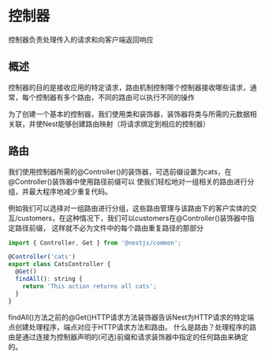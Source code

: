 # 控制器
控制器负责处理传入的请求和向客户端返回响应
## 概述
控制器的目的是接收应用的特定请求，路由机制控制哪个控制器接收哪些请求，通常，每个控制器有多个路由，不同的路由可以执行不同的操作

为了创建一个基本的控制器，我们使用类和装饰器，装饰器将类与所需的元数据相关联，并使Nest能够创建路由映射（将请求绑定到相应的控制器）
## 路由
我们使用控制器所需的@Controller()的装饰器，可选前缀设置为cats，在@Controller()装饰器中使用路径前缀可以
使我们轻松地对一组相关的路由进行分组，并最大程序地减少重复代码。

例如我们可以选择对一组路由进行分组，这些路由管理与该路由下的客户实体的交互/customers，在这种情况下，我们可以customers在@Controller()装饰器中指定路径前缀，
这样就不必为文件中的每个路由重复路径的那部分
```js
import { Controller, Get } from '@nestjs/common';

@Controller('cats')
export class CatsController {
  @Get()
  findAll(): string {
    return 'This action returns all cats';
  }
}
```
findAll()方法之前的@Get()HTTP请求方法装饰器告诉Nest为HTTP请求的特定端点创建处理程序，端点对应于HTTP请求方法和路由。
什么是路由？处理程序的路由是通过连接为控制器声明的(可选)前缀和请求装饰器中指定的任何路由来确定的。

